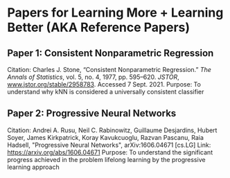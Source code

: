 # Papers for Learning More + Learning Better (AKA Reference Papers) 

## Paper 1: Consistent Nonparametric Regression
Citation: Charles J. Stone, “Consistent Nonparametric Regression.” <i>The Annals of Statistics</i>, vol. 5, no. 4, 1977, pp. 595–620. <i>JSTOR</i>, www.jstor.org/stable/2958783. Accessed 7 Sept. 2021.
Purpose: To understand why kNN is considered a universally consistent classifier

## Paper 2: Progressive Neural Networks
Citation: Andrei A. Rusu, Neil C. Rabinowitz, Guillaume Desjardins, Hubert Soyer, James Kirkpatrick, Koray Kavukcuoglu, Razvan Pascanu, Raia Hadsell, "Progressive Neural Networks", arXiv:1606.04671 [cs.LG]
Link: https://arxiv.org/abs/1606.04671
Purpose: To understand the significant progress achieved in the problem lifelong learning by the progressive learning approach
